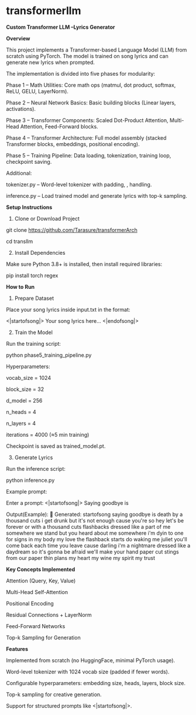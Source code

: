 # transformerllm
**Custom Transformer LLM –Lyrics Generator**

**Overview**

This project implements a Transformer-based Language Model (LLM) from scratch using PyTorch.
The model is trained on song lyrics and can generate new lyrics when prompted.

The implementation is divided into five phases for modularity:

Phase 1 – Math Utilities: Core math ops (matmul, dot product, softmax, ReLU, GELU, LayerNorm).

Phase 2 – Neural Network Basics: Basic building blocks (Linear layers, activations).

Phase 3 – Transformer Components: Scaled Dot-Product Attention, Multi-Head Attention, Feed-Forward blocks.

Phase 4 – Transformer Architecture: Full model assembly (stacked Transformer blocks, embeddings, positional encoding).

Phase 5 – Training Pipeline: Data loading, tokenization, training loop, checkpoint saving.

Additional:

tokenizer.py – Word-level tokenizer with padding, <UNK>, <PAD> handling.

inference.py – Load trained model and generate lyrics with top-k sampling.

**Setup Instructions**

1. Clone or Download Project

git clone https://github.com/Tarasure/transformerArch

cd transllm

2. Install Dependencies
   
Make sure Python 3.8+ is installed, then install required libraries:

pip install torch regex

**How to Run**

1. Prepare Dataset

Place your song lyrics inside input.txt in the format:

<|startofsong|>
Your song lyrics here...
<|endofsong|>

2. Train the Model
   
Run the training script:

python phase5_training_pipeline.py

Hyperparameters:

vocab_size = 1024

block_size = 32

d_model = 256

n_heads = 4

n_layers = 4

iterations = 4000 (≈5 min training)

Checkpoint is saved as trained_model.pt.

3. Generate Lyrics
   
Run the inference script:

python inference.py

Example prompt:

Enter a prompt: <|startofsong|> Saying goodbye is

Output(Example):
📝 Generated: startofsong saying goodbye is death by a thousand cuts i get drunk but it's not enough cause you're so hey let's be forever or with a thousand cuts flashbacks dressed like a part of me somewhere we stand but you heard about me somewhere i'm dyin to one for signs in my body my love the flashback starts do waking me juliet you'll come back each time you leave cause darling i'm a nightmare dressed like a daydream so it's gonna be afraid we'll make your hand paper cut stings from our paper thin plans my heart my wine my spirit my trust

**Key Concepts Implemented**

Attention (Query, Key, Value)

Multi-Head Self-Attention

Positional Encoding

Residual Connections + LayerNorm

Feed-Forward Networks

Top-k Sampling for Generation

**Features**

Implemented from scratch (no HuggingFace, minimal PyTorch usage).

Word-level tokenizer with 1024 vocab size (padded if fewer words).

Configurable hyperparameters: embedding size, heads, layers, block size.

Top-k sampling for creative generation.

Support for structured prompts like <|startofsong|>.
